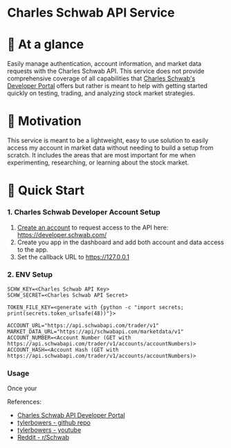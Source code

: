 # Charles Schwab API Service

# 👀 At a glance

Easily manage authentication, account information, and market data requests with the Charles Schwab API. This service does not provide comprehensive coverage of all capabilities that [Charles Schwab's Developer Portal](https://developer.schwab.com/) offers but rather is meant to help with getting started quickly on testing, trading, and analyzing stock market strategies.

# 💯 Motivation

This service is meant to be a lightweight, easy to use solution to easily access my account in market data without needing to build a setup from scratch. It includes the areas that are most important for me when experimenting, researching, or learning about the stock market.

# 🚀 Quick Start

### 1. Charles Schwab Developer Account Setup

1. [Create an account](https://developer.schwab.com/) to request access to the API here: https://developer.schwab.com/
2. Create you app in the dashboard and add both account and data access to the app.
3. Set the callback URL to https://127.0.0.1

### 2. ENV Setup

```
SCHW_KEY=<Charles Schwab API Key>
SCHW_SECRET=<Charles Schwab API Secret>

TOKEN_FILE_KEY=<generate with {python -c "import secrets; print(secrets.token_urlsafe(48))"}>

ACCOUNT_URL="https://api.schwabapi.com/trader/v1"
MARKET_DATA_URL="https://api/schwabapi.com/marketdata/v1"
ACCOUNT_NUMBER=<Account Number (GET with https://api.schwabapi.com/trader/v1/accounts/accountNumbers)>
ACCOUNT_HASH=<Account Hash (GET with https://api.schwabapi.com/trader/v1/accounts/accountNumbers)>
```

### Usage

Once your

References:

- [Charles Schwab API Developer Portal](https://developer.schwab.com/products)
- [tylerbowers - github repo](https://github.com/tylerebowers/Schwabdev/tree/main)
- [tylerbowers - youtube](https://www.youtube.com/@tylerebowers)
- [Reddit - r/Schwab](https://www.reddit.com/r/Schwab/comments/1c2ioe1/the_unofficial_guide_to_charles_schwabs_trader/?share_id=ilOFlRkDUXpFi-vE1ceBt&utm_content=2&utm_medium=ios_app&utm_name=ioscss&utm_source=share&utm_term=1)
